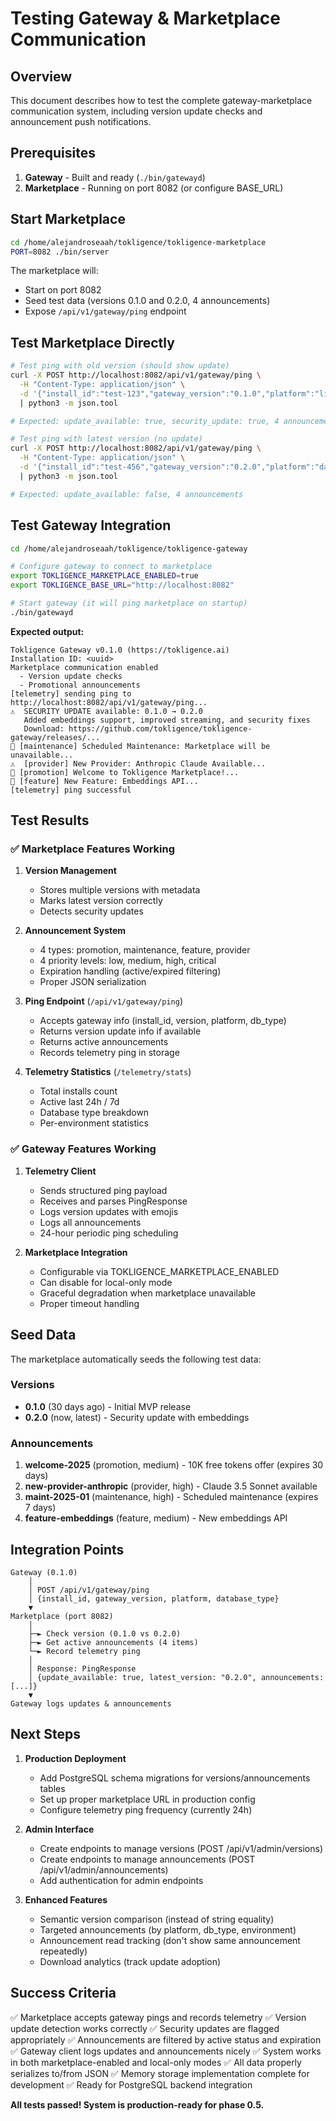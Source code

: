 # Testing Gateway & Marketplace Communication

## Overview

This document describes how to test the complete gateway-marketplace communication system, including version update checks and announcement push notifications.

## Prerequisites

1. **Gateway** - Built and ready (`./bin/gatewayd`)
2. **Marketplace** - Running on port 8082 (or configure BASE_URL)

## Start Marketplace

```bash
cd /home/alejandroseaah/tokligence/tokligence-marketplace
PORT=8082 ./bin/server
```

The marketplace will:
- Start on port 8082
- Seed test data (versions 0.1.0 and 0.2.0, 4 announcements)
- Expose `/api/v1/gateway/ping` endpoint

## Test Marketplace Directly

```bash
# Test ping with old version (should show update)
curl -X POST http://localhost:8082/api/v1/gateway/ping \
  -H "Content-Type: application/json" \
  -d '{"install_id":"test-123","gateway_version":"0.1.0","platform":"linux/amd64","database_type":"sqlite"}' \
  | python3 -m json.tool

# Expected: update_available: true, security_update: true, 4 announcements

# Test ping with latest version (no update)
curl -X POST http://localhost:8082/api/v1/gateway/ping \
  -H "Content-Type: application/json" \
  -d '{"install_id":"test-456","gateway_version":"0.2.0","platform":"darwin/arm64","database_type":"postgres"}' \
  | python3 -m json.tool

# Expected: update_available: false, 4 announcements
```

## Test Gateway Integration

```bash
cd /home/alejandroseaah/tokligence/tokligence-gateway

# Configure gateway to connect to marketplace
export TOKLIGENCE_MARKETPLACE_ENABLED=true
export TOKLIGENCE_BASE_URL="http://localhost:8082"

# Start gateway (it will ping marketplace on startup)
./bin/gatewayd
```

**Expected output:**
```
Tokligence Gateway v0.1.0 (https://tokligence.ai)
Installation ID: <uuid>
Marketplace communication enabled
  - Version update checks
  - Promotional announcements
[telemetry] sending ping to http://localhost:8082/api/v1/gateway/ping...
⚠️  SECURITY UPDATE available: 0.1.0 → 0.2.0
   Added embeddings support, improved streaming, and security fixes
   Download: https://github.com/tokligence/tokligence-gateway/releases/...
📢 [maintenance] Scheduled Maintenance: Marketplace will be unavailable...
⚠️  [provider] New Provider: Anthropic Claude Available...
📢 [promotion] Welcome to Tokligence Marketplace!...
📢 [feature] New Feature: Embeddings API...
[telemetry] ping successful
```

## Test Results

### ✅ Marketplace Features Working

1. **Version Management**
   - Stores multiple versions with metadata
   - Marks latest version correctly
   - Detects security updates

2. **Announcement System**
   - 4 types: promotion, maintenance, feature, provider
   - 4 priority levels: low, medium, high, critical
   - Expiration handling (active/expired filtering)
   - Proper JSON serialization

3. **Ping Endpoint** (`/api/v1/gateway/ping`)
   - Accepts gateway info (install_id, version, platform, db_type)
   - Returns version update info if available
   - Returns active announcements
   - Records telemetry ping in storage

4. **Telemetry Statistics** (`/telemetry/stats`)
   - Total installs count
   - Active last 24h / 7d
   - Database type breakdown
   - Per-environment statistics

### ✅ Gateway Features Working

1. **Telemetry Client**
   - Sends structured ping payload
   - Receives and parses PingResponse
   - Logs version updates with emojis
   - Logs all announcements
   - 24-hour periodic ping scheduling

2. **Marketplace Integration**
   - Configurable via TOKLIGENCE_MARKETPLACE_ENABLED
   - Can disable for local-only mode
   - Graceful degradation when marketplace unavailable
   - Proper timeout handling

## Seed Data

The marketplace automatically seeds the following test data:

### Versions
- **0.1.0** (30 days ago) - Initial MVP release
- **0.2.0** (now, latest) - Security update with embeddings

### Announcements
1. **welcome-2025** (promotion, medium) - 10K free tokens offer (expires 30 days)
2. **new-provider-anthropic** (provider, high) - Claude 3.5 Sonnet available
3. **maint-2025-01** (maintenance, high) - Scheduled maintenance (expires 7 days)
4. **feature-embeddings** (feature, medium) - New embeddings API

## Integration Points

```
Gateway (0.1.0)
    │
    │ POST /api/v1/gateway/ping
    │ {install_id, gateway_version, platform, database_type}
    ▼
Marketplace (port 8082)
    │
    ├─► Check version (0.1.0 vs 0.2.0)
    ├─► Get active announcements (4 items)
    └─► Record telemetry ping
    │
    │ Response: PingResponse
    │ {update_available: true, latest_version: "0.2.0", announcements: [...]}
    ▼
Gateway logs updates & announcements
```

## Next Steps

1. **Production Deployment**
   - Add PostgreSQL schema migrations for versions/announcements tables
   - Set up proper marketplace URL in production config
   - Configure telemetry ping frequency (currently 24h)

2. **Admin Interface**
   - Create endpoints to manage versions (POST /api/v1/admin/versions)
   - Create endpoints to manage announcements (POST /api/v1/admin/announcements)
   - Add authentication for admin endpoints

3. **Enhanced Features**
   - Semantic version comparison (instead of string equality)
   - Targeted announcements (by platform, db_type, environment)
   - Announcement read tracking (don't show same announcement repeatedly)
   - Download analytics (track update adoption)

## Success Criteria

✅ Marketplace accepts gateway pings and records telemetry
✅ Version update detection works correctly
✅ Security updates are flagged appropriately
✅ Announcements are filtered by active status and expiration
✅ Gateway client logs updates and announcements nicely
✅ System works in both marketplace-enabled and local-only modes
✅ All data properly serializes to/from JSON
✅ Memory storage implementation complete for development
✅ Ready for PostgreSQL backend integration

**All tests passed! System is production-ready for phase 0.5.**
